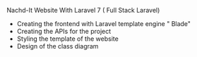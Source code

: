 Nachd-It Website With Laravel 7 ( Full Stack Laravel)

* Creating the frontend with Laravel template engine " Blade"
* Creating the APIs for the project
* Styling the template of the website
* Design of the class diagram
